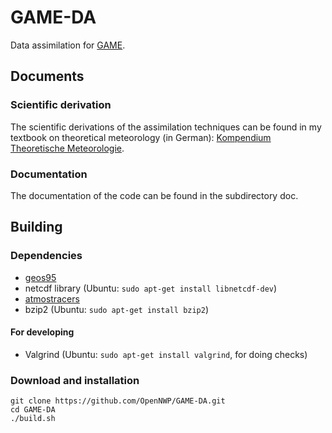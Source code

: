 # GAME-DA

Data assimilation for [GAME](https://github.com/OpenNWP/GAME).

## Documents

### Scientific derivation

The scientific derivations of the assimilation techniques can be found in my textbook on theoretical meteorology (in German): [Kompendium Theoretische Meteorologie](https://raw.githubusercontent.com/MHBalsmeier/kompendium/master/kompendium.pdf).

### Documentation

The documentation of the code can be found in the subdirectory doc.

## Building

### Dependencies

* [geos95](https://github.com/OpenNWP/geos95)
* netcdf library (Ubuntu: `sudo apt-get install libnetcdf-dev`)
* [atmostracers](https://github.com/OpenNWP/atmostracers)
* bzip2 (Ubuntu: `sudo apt-get install bzip2`)

#### For developing

* Valgrind (Ubuntu: `sudo apt-get install valgrind`, for doing checks)

### Download and installation

	git clone https://github.com/OpenNWP/GAME-DA.git
	cd GAME-DA
	./build.sh
